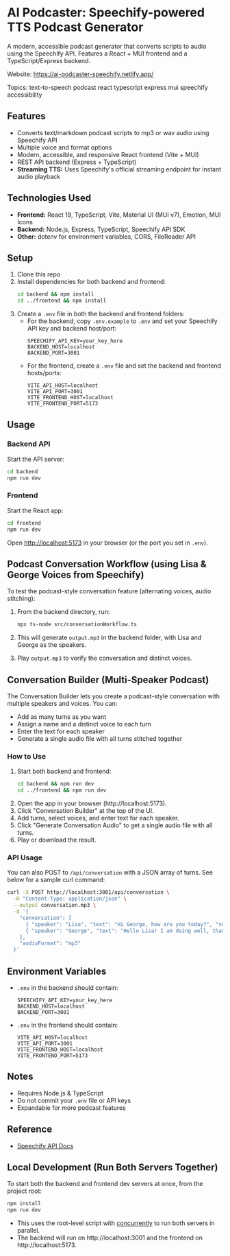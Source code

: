 # AI Podcaster: Speechify-powered TTS Podcast Generator

A modern, accessible podcast generator that converts scripts to audio using the Speechify API. Features a React + MUI frontend and a TypeScript/Express backend.

Website: https://ai-podcaster-speechify.netlify.app/

Topics: text-to-speech podcast react typescript express mui speechify accessibility

## Features

- Converts text/markdown podcast scripts to mp3 or wav audio using Speechify API
- Multiple voice and format options
- Modern, accessible, and responsive React frontend (Vite + MUI)
- REST API backend (Express + TypeScript)
- **Streaming TTS:** Uses Speechify's official streaming endpoint for instant audio playback

## Technologies Used

- **Frontend:** React 19, TypeScript, Vite, Material UI (MUI v7), Emotion, MUI Icons
- **Backend:** Node.js, Express, TypeScript, Speechify API SDK
- **Other:** dotenv for environment variables, CORS, FileReader API

## Setup

1. Clone this repo
2. Install dependencies for both backend and frontend:
   ```sh
   cd backend && npm install
   cd ../frontend && npm install
   ```
3. Create a `.env` file in both the backend and frontend folders:
   - For the backend, copy `.env.example` to `.env` and set your Speechify API key and backend host/port:
     ```env
     SPEECHIFY_API_KEY=your_key_here
     BACKEND_HOST=localhost
     BACKEND_PORT=3001
     ```
   - For the frontend, create a `.env` file and set the backend and frontend hosts/ports:
     ```env
     VITE_API_HOST=localhost
     VITE_API_PORT=3001
     VITE_FRONTEND_HOST=localhost
     VITE_FRONTEND_PORT=5173
     ```

## Usage

### Backend API

Start the API server:

```sh
cd backend
npm run dev
```

### Frontend

Start the React app:

```sh
cd frontend
npm run dev
```

Open [http://localhost:5173](http://localhost:5173) in your browser (or the port you set in `.env`).

## Podcast Conversation Workflow (using Lisa & George Voices from Speechify)

To test the podcast-style conversation feature (alternating voices, audio stitching):

1. From the backend directory, run:

   ```sh
   npx ts-node src/conversationWorkflow.ts
   ```

2. This will generate `output.mp3` in the backend folder, with Lisa and George as the speakers.

3. Play `output.mp3` to verify the conversation and distinct voices.

## Conversation Builder (Multi-Speaker Podcast)

The Conversation Builder lets you create a podcast-style conversation with multiple speakers and voices. You can:

- Add as many turns as you want
- Assign a name and a distinct voice to each turn
- Enter the text for each speaker
- Generate a single audio file with all turns stitched together

### How to Use

1. Start both backend and frontend:
   ```sh
   cd backend && npm run dev
   cd ../frontend && npm run dev
   ```
2. Open the app in your browser (http://localhost:5173).
3. Click "Conversation Builder" at the top of the UI.
4. Add turns, select voices, and enter text for each speaker.
5. Click "Generate Conversation Audio" to get a single audio file with all turns.
6. Play or download the result.

### API Usage

You can also POST to `/api/conversation` with a JSON array of turns. See below for a sample curl command:

```sh
curl -X POST http://localhost:3001/api/conversation \
  -H "Content-Type: application/json" \
  --output conversation.mp3 \
  -d '{
    "conversation": [
      { "speaker": "Lisa", "text": "Hi George, how are you today?", "voiceId": "lisa" },
      { "speaker": "George", "text": "Hello Lisa! I am doing well, thank you. How about you?", "voiceId": "george" }
    ],
    "audioFormat": "mp3"
  }'
```

## Environment Variables

- `.env` in the backend should contain:
  ```env
  SPEECHIFY_API_KEY=your_key_here
  BACKEND_HOST=localhost
  BACKEND_PORT=3001
  ```
- `.env` in the frontend should contain:
  ```env
  VITE_API_HOST=localhost
  VITE_API_PORT=3001
  VITE_FRONTEND_HOST=localhost
  VITE_FRONTEND_PORT=5173
  ```

## Notes

- Requires Node.js & TypeScript
- Do not commit your `.env` file or API keys
- Expandable for more podcast features

## Reference

- [Speechify API Docs](https://docs.speechify.com/)

## Local Development (Run Both Servers Together)

To start both the backend and frontend dev servers at once, from the project root:

```sh
npm install
npm run dev
```

- This uses the root-level script with [concurrently](https://www.npmjs.com/package/concurrently) to run both servers in parallel.
- The backend will run on http://localhost:3001 and the frontend on http://localhost:5173.
